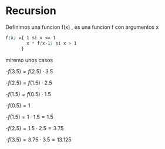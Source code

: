 # Recursion

Definimos una funcion f(x) , es una funcion f con argumentos x

```scss
f(x) ={ 1 si x <= 1
        x * f(x-1) si x > 1
      }

```

miremo unos casos

-$f(3.5) = f(2.5) \cdot 3.5$

-$f(2.5) = f(1.5) \cdot 2.5$

-$f(1.5) = f(0.5) \cdot 1.5$

-$f(0.5) = 1$

-$f(1.5) = 1 \cdot 1.5 = 1.5$

-$f(2.5) = 1.5 \cdot 2.5= 3.75$

-$f(3.5) = 3.75\cdot 3.5 =13.125$
  
